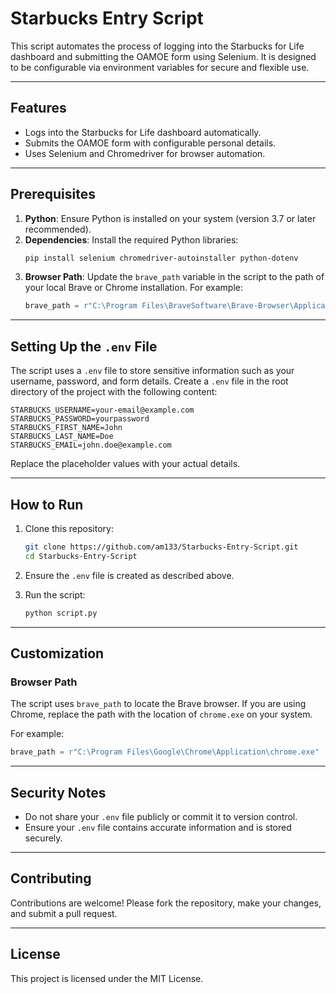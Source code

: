 # Starbucks Entry Script

This script automates the process of logging into the Starbucks for Life dashboard and submitting the OAMOE form using Selenium. It is designed to be configurable via environment variables for secure and flexible use.

---

## Features
- Logs into the Starbucks for Life dashboard automatically.
- Submits the OAMOE form with configurable personal details.
- Uses Selenium and Chromedriver for browser automation.

---

## Prerequisites
1. **Python**: Ensure Python is installed on your system (version 3.7 or later recommended).
2. **Dependencies**: Install the required Python libraries:
   ```bash
   pip install selenium chromedriver-autoinstaller python-dotenv
   ```
3. **Browser Path**: Update the `brave_path` variable in the script to the path of your local Brave or Chrome installation. For example:
   ```python
   brave_path = r"C:\Program Files\BraveSoftware\Brave-Browser\Application\brave.exe"
   ```

---

## Setting Up the `.env` File
The script uses a `.env` file to store sensitive information such as your username, password, and form details. Create a `.env` file in the root directory of the project with the following content:

```dotenv
STARBUCKS_USERNAME=your-email@example.com
STARBUCKS_PASSWORD=yourpassword
STARBUCKS_FIRST_NAME=John
STARBUCKS_LAST_NAME=Doe
STARBUCKS_EMAIL=john.doe@example.com
```

Replace the placeholder values with your actual details.

---

## How to Run
1. Clone this repository:
   ```bash
   git clone https://github.com/am133/Starbucks-Entry-Script.git
   cd Starbucks-Entry-Script
   ```

2. Ensure the `.env` file is created as described above.

3. Run the script:
   ```bash
   python script.py
   ```

---

## Customization
### Browser Path
The script uses `brave_path` to locate the Brave browser. If you are using Chrome, replace the path with the location of `chrome.exe` on your system.

For example:
```python
brave_path = r"C:\Program Files\Google\Chrome\Application\chrome.exe"
```

---

## Security Notes
- Do not share your `.env` file publicly or commit it to version control.
- Ensure your `.env` file contains accurate information and is stored securely.

---

## Contributing
Contributions are welcome! Please fork the repository, make your changes, and submit a pull request.

---

## License
This project is licensed under the MIT License.
